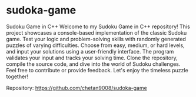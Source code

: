 # sudoka-game

Sudoku Game in C++
Welcome to my Sudoku Game in C++ repository! This project showcases a console-based implementation of the classic Sudoku game. Test your logic and problem-solving skills with randomly generated puzzles of varying difficulties. Choose from easy, medium, or hard levels, and input your solutions using a user-friendly interface. The program validates your input and tracks your solving time. Clone the repository, compile the source code, and dive into the world of Sudoku challenges. Feel free to contribute or provide feedback. Let's enjoy the timeless puzzle together!

Repository: https://github.com/chetan9008/sudoka-game
